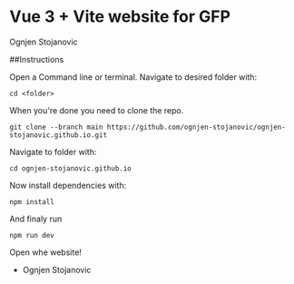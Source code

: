 # Vue 3 + Vite website for GFP
Ognjen Stojanovic

##Instructions

Open a Command line or terminal.
Navigate to desired folder with:
```
cd <folder>
```
When you're done you need to clone the repo.

```
git clone --branch main https://github.com/ognjen-stojanovic/ognjen-stojanovic.github.io.git
```
Navigate to folder with:

```
cd ognjen-stojanovic.github.io
```
Now install dependencies with:
```
npm install
```
And finaly run
```
npm run dev
```
Open whe website!

- Ognjen Stojanovic
